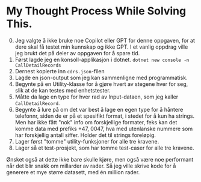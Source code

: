 # My Thought Process While Solving This.

0. Jeg valgte å ikke bruke noe Copilot eller GPT for denne oppgaven, for at dere skal få testet min kunnskap og ikke GPT. I et vanlig oppdrag ville jeg brukt det på deler av oppgaven for å spare tid.
1. Først lagde jeg en konsoll-applikasjon i dotnet. `dotnet new console -n CallDetailRecords`
2. Dernest kopierte inn `cdrs.json`-filen
3. Lagde en json-output som jeg kan sammenligne med programmatisk.
4. Begynte på en Utility-klasse for å gjøre hvert av stegene hver for seg, slik at de kan testes med enhetstester.
5. Måtte da lage en type for hver rad av Input-dataen, som jeg kaller `CallDetailRecord`.
6. Begynte å lure på om det var best å lage en egen type for å håntere telefonnr, siden de er på et spesifikt format, i stedet for å kun ha strings. Men har ikke fått "nok" info om forskjellige formater, feks kan det komme data med prefiks +47, 0047, hva med utenlanske nummere som har forskjellig antall siffer. Holder det til strings foreløpig.
7. Lager først "tomme" utility-funksjoner for alle tre kravene.
8. Lager så et test-prosjekt, som har tomme test-caser for alle tre kravene. 





Ønsket også at dette ikke bare skulle kjøre, men også være noe performant når det blir snakk om millarder av rader. Så jeg ville skrive kode for å generere et mye større datasett, med én million rader.
